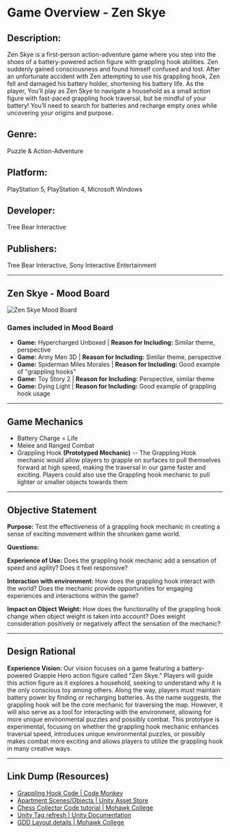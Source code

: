 # Game Overview - Zen Skye

## Description:
Zen Skye is a first-person action-adventure game where you step into the shoes of a battery-powered action figure with grappling hook abilities. Zen suddenly gained consciousness and found himself confused and lost. After an unfortunate accident with Zen attempting to use his grappling hook, Zen fell and damaged his battery holder, shortening his battery life.
As the player, You’ll play as Zen Skye to navigate a household as a small action figure with fast-paced grappling hook traversal, but be mindful of your battery! You’ll need to search for batteries and recharge empty ones while uncovering your origins and purpose.

## Genre:
Puzzle & Action-Adventure

## Platform:
PlayStation 5, PlayStation 4, Microsoft Windows

## Developer: 
Tree Bear Interactive

## Publishers:
Tree Bear Interactive, Sony Interactive Entertainment

---
## Zen Skye - Mood Board

![Zen Skye Mood Board](https://imgur.com/a/0SMfZX4)

### Games included in Mood Board
- **Game:** Hypercharged Unboxed | **Reason for Including:** Similar theme, perspective
- **Game:** Army Men 3D | **Reason for Including:** Similar theme, perspective
- **Game:** Spiderman Miles Morales | **Reason for Including:** Good example of "grappling hooks"
- **Game:** Toy Story 2 | **Reason for Including:** Perspective, similar theme
- **Game:** Dying Light | **Reason for Including:** Good example of grappling hook usage

---

## Game Mechanics

- Battery Charge = Life
- Melee and Ranged Combat
- Grappling Hook **(Prototyped Mechanic)**
-- The Grappling Hook mechanic would allow players to grapple on surfaces to pull themselves forward at high speed, making the traversal in our game faster and exciting. Players could also use the Grappling hook mechanic to pull lighter or smaller objects towards them

---

## Objective Statement
**Purpose:** Test the effectiveness of a grappling hook mechanic in creating a sense of exciting movement within the shrunken game world.

**Questions:**

**Experience of Use:** Does the grappling hook mechanic add a sensation of speed and agility? Does it feel responsive? 

**Interaction with environment:** How does the grappling hook interact with the world? Does the mechanic provide opportunities for engaging experiences and interactions within the game?

**Impact on Object Weight:** How does the functionality of the grappling hook change when object weight is taken into account? Does weight consideration positively or negatively affect the sensation of the mechanic?

---

## Design Rational

**Experience Vision:** 
Our vision focuses on a game featuring a battery-powered Grapple Hero action figure called "Zen Skye." Players will guide this action figure as it explores a household, seeking to understand why it is the only conscious toy among others. Along the way, players must maintain battery power by finding or recharging batteries. As the name suggests, the grappling hook will be the core mechanic for traversing the map. However, it will also serve as a tool for interacting with the environment, allowing for more unique environmental puzzles and possibly combat. This prototype is experimental, focusing on whether the grappling hook mechanic enhances traversal speed, introduces unique environmental puzzles, or possibly makes combat more exciting and allows players to utilize the grappling hook in many creative ways.

---

## Link Dump (Resources)
- [Grappling Hook Code | Code Monkey](https://www.youtube.com/watch?v=twMkGTqyZvI)
- [Apartment Scenes/Objects | Unity Asset Store](https://assetstore.unity.com/packages/3d/environments/apartment-kit-124055)
- [Chess Collector Code tutorial | Mohawk College](https://mycanvas.mohawkcollege.ca/courses/99819/modules)
- [Unity Tag refresh | Unity Documentation](https://docs.unity3d.com/Manual/Tags.html)
- [GDD Layout details | Mohawk College](https://docs.google.com/document/d/1VWy6HfrUwu70FdWf2XzHdUgJ0oVc7IxVea6LclSAKbM/edit?usp=sharing)
